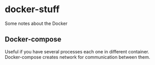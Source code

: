 # docker-stuff
Some notes about the Docker

## Docker-compose

Useful if you have several processes each one in different container. Docker-compose creates network for communication between them.
